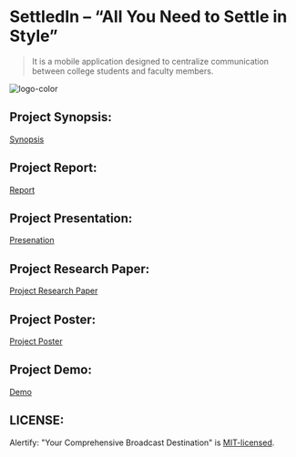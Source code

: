 # SettledIn – “All You Need to Settle in Style”

> It is a mobile application designed to centralize communication between college students and faculty members. <br />

![logo-color](https://github.com/user-attachments/assets/b1dc3d4e-75b7-4f37-8149-ceb887a49260)

## Project Synopsis:
[Synopsis](https://github.com/user-attachments/files/17780250/Major.1.synopsis.pdf)

## Project Report:
[Report](https://github.com/user-attachments/files/17780156/Major.1.Report.pdf)

## Project Presentation:
[Presenation](https://github.com/user-attachments/files/17780176/Major1.pptx)

## Project Research Paper:
[Project Research Paper](https://github.com/user-attachments/files/17780193/MAJOR.research_paper.pdf)

## Project Poster:
[Project Poster](https://github.com/user-attachments/files/17780212/Major.1.poster.pdf)

## Project Demo:
[Demo](https://drive.google.com/file/d/1OGYWjoQ-1YHQGgy75eMvlRZCaQOUjwcU/view?usp=sharing)

## LICENSE:
Alertify: "Your Comprehensive Broadcast Destination" is [MIT-licensed](https://github.com/byAtulJain/Alertify/blob/master/LICENSE).
